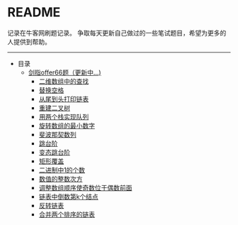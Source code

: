  README
 ===
记录在牛客网刷题记录。
争取每天更新自己做过的一些笔试题目，希望为更多的人提供到帮助。
***
* 目录
    * [剑指offer66题（更新中...)](./剑指offer)
      * [二维数组中的查找](/剑指offer/FindinArray.md/) 
      * [替换空格](/剑指offer/replaceSpace.md)
      * [从尾到头打印链表](/剑指offer/printListFromTailToHead.md)
      * [重建二叉树](/剑指offer/reConstructBinaryTree.md)
      * [用两个栈实现队列 ](/剑指offer/Queue.md)
      * [旋转数组的最小数字](/剑指offer/minNumberInRotateArray.md) 
      * [斐波那契数列](/剑指offer/Fibonacci.md)
      * [跳台阶](/剑指offer/JumpFloor.md)
      * [变态跳台阶](/剑指offer/JumpFloorII.md)
      * [矩形覆盖](/剑指offer/RectCover.md)
      * [二进制中1的个数](/剑指offer/NumberOf1.md)
      * [数值的整数次方](/剑指offer/Power.md)
      * [调整数组顺序使奇数位于偶数前面](/剑指offer/reOrderArray.md)
      * [链表中倒数第k个结点](/剑指offer/FindKthToTail.md)
      * [反转链表](/剑指offer/ReverseList.md)
      * [合并两个排序的链表](/剑指offer/Merge.md)
